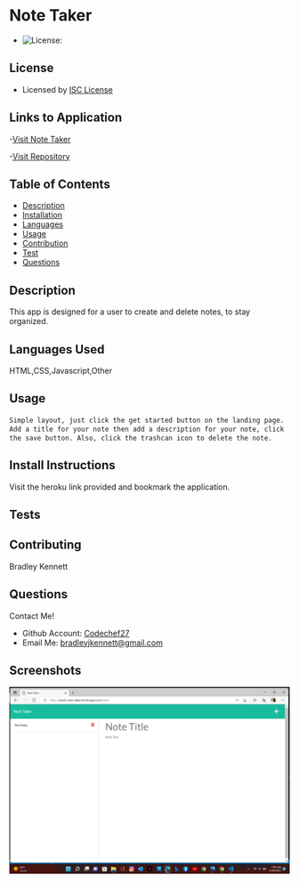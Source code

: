

  # Note Taker

  * ![License:](https://img.shields.io/badge/license-ISC-success)
  
  ## License 

   * Licensed by [ISC License](https://choosealicense.com/licenses/isc/)

  ## Links to Application
  -[Visit Note Taker](https://brads-note-taker.herokuapp.com/)

  -[Visit Repository](https://github.com/Codechef27/note-taker)

  ## Table of Contents

  - [Description](#description)
  - [Installation](#install-instructions)
  - [Languages](#languages-used)
  - [Usage](#usage)
  - [Contribution](#contributing)
  - [Test](#test)
  - [Questions](#questions)

  ## Description

  This app is designed for a user to create and delete notes, to stay organized.

  ## Languages Used

  HTML,CSS,Javascript,Other

  ## Usage 

    Simple layout, just click the get started button on the landing page. Add a title for your note then add a description for your note, click the save button. Also, click the trashcan icon to delete the note.

  ## Install Instructions

  Visit the heroku link provided  and bookmark the application.

  ## Tests

  

  ## Contributing

  Bradley Kennett

  ## Questions

  Contact Me!

  * Github Account:  [Codechef27](https://github.com/Codechef27)
  * Email Me:  bradleyjkennett@gmail.com

  ## Screenshots
  ![image](./public/assets/note-taker-screenshot.png)
  
